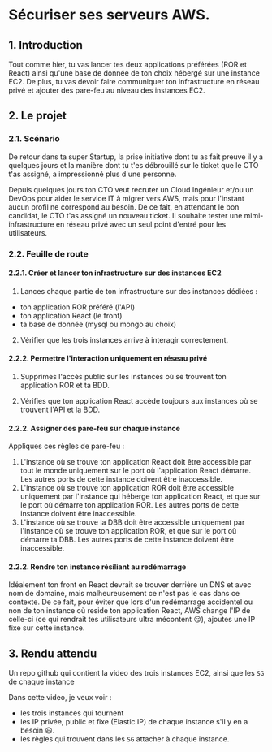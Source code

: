 # Sécuriser ses serveurs AWS.

## 1. Introduction
Tout comme hier, tu vas lancer tes deux applications préférées (ROR et React) ainsi qu'une base de donnée de ton choix hébergé sur une instance EC2.
De plus, tu vas devoir faire communiquer ton infrastructure en réseau privé et ajouter des pare-feu 
au niveau des instances EC2.

## 2. Le projet
### 2.1. Scénario
De retour dans ta super Startup, la prise initiative dont tu as fait preuve il y a quelques jours et la manière dont tu t'es débrouillé sur le ticket que le CTO t'as assigné, a impressionné plus d'une personne.

Depuis quelques jours ton CTO veut recruter un Cloud Ingénieur et/ou un DevOps pour aider le service IT à migrer vers AWS, 
mais pour l'instant aucun profil ne correspond au besoin. De ce fait, en attendant le bon candidat, le CTO t'as assigné un nouveau ticket.
Il souhaite tester une mimi-infrastructure en réseau privé avec un seul point d'entré pour les utilisateurs.

### 2.2. Feuille de route
#### 2.2.1. Créer et lancer ton infrastructure sur des instances EC2
1. Lances chaque partie de ton infrastructure sur des instances dédiées :
- ton application ROR préféré (l'API)
- ton application React (le front)
- ta base de donnée (mysql ou mongo au choix)

2. Vérifier que les trois instances arrive à interagir correctement.

#### 2.2.2. Permettre l'interaction uniquement en réseau privé
1. Supprimes l'accès public sur les instances où se trouvent ton application ROR et ta BDD.

2. Vérifies que ton application React accède toujours aux instances où se trouvent l'API et la BDD.
 
#### 2.2.2. Assigner des pare-feu sur chaque instance
Appliques ces règles de pare-feu :

1. L'instance où se trouve ton application React doit être accessible par tout le monde uniquement sur le port où l'application React démarre. Les autres ports de cette instance doivent être inaccessible.
2. L'instance où se trouve ton application ROR doit être accessible uniquement par l'instance qui héberge ton application React, 
   et que sur le port où démarre ton application ROR. Les autres ports de cette instance doivent être inaccessible.
3. L'instance où se trouve la DBB doit être accessible uniquement par l'instance où se trouve ton application ROR,
   et que sur le port où démarre ta DBB. Les autres ports de cette instance doivent être inaccessible.

#### 2.2.2. Rendre ton instance résiliant au redémarrage
Idéalement ton front en React devrait se trouver derrière un DNS et avec nom de domaine, mais malheureusement ce n'est pas le cas dans ce contexte.
De ce fait, pour éviter que lors d'un redémarrage accidentel ou non de ton instance
où reside ton application React, AWS change l'IP de celle-ci (ce qui rendrait tes utilisateurs ultra mécontent 😏), ajoutes une IP fixe sur cette instance.


## 3. Rendu attendu
Un repo github qui contient la video des trois instances EC2, ainsi que les `SG` de chaque instance

Dans cette video, je veux voir :
- les trois instances qui tournent
- les IP privée, public et fixe (Elastic IP) de chaque instance s'il y en a besoin 😃.
- les règles qui trouvent dans les `SG` attacher à chaque instance. 
